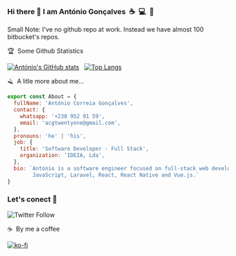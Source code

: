 ### Hi there 👋 I am António Gonçalves&nbsp;&nbsp;:coffee:&nbsp;&nbsp;:computer:&nbsp;&nbsp;:eyes:

Small Note: I've no github repo at work. Instead we have almost 100 bitbucket's repos.


:trophy:&nbsp;&nbsp;Some Github Statistics

[![António's GitHub stats](https://github-readme-stats.vercel.app/api?username=acgtwentyone&count_private=true&show_icons=true&theme=radical)](https://github.com/acgtwentyone/github-readme-stats)&nbsp;&nbsp;&nbsp;[![Top Langs](https://github-readme-stats.vercel.app/api/top-langs/?username=acgtwentyone&layout=compact&count_private=true&show_icons=true&theme=radical&show_owner=true)](https://github.com/acgtwentyone/github-readme-stats)

:razor:&nbsp;&nbsp;A litle more about me... 

```javascript
export const About = {
  fullName: 'António Correia Gonçalves',
  contact: {
    whatsapp: '+238 952 91 59',
    email: 'acgtwentyone@gmail.com',
  },
  pronouns: 'he' | 'his',
  job: {
    title: 'Software Developer - Full Stack',
    organization: 'IDEIA, Lda',
  },
  bio: `António is a software engineer focused on full-stack web development, with extensive experience with PHP, 
        JavaScript, Laravel, React, React Native and Vue.js.`
}
```

### Let's conect 👋 

![Twitter Follow](https://img.shields.io/twitter/follow/Antonio570373?color=%231DA1F2&logo=twitter&style=for-the-badge)

:coffee:&nbsp;&nbsp;By me a coffee 

[![ko-fi](https://ko-fi.com/img/githubbutton_sm.svg)](https://ko-fi.com/U7U7D2EQ6)
